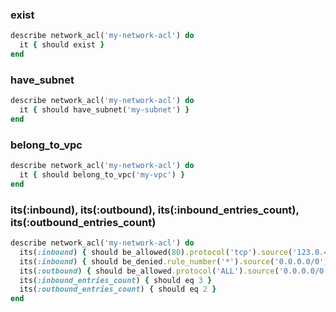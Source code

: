 ### exist

```ruby
describe network_acl('my-network-acl') do
  it { should exist }
end
```

### have_subnet

```ruby
describe network_acl('my-network-acl') do
  it { should have_subnet('my-subnet') }
end
```

### belong_to_vpc

```ruby
describe network_acl('my-network-acl') do
  it { should belong_to_vpc('my-vpc') }
end
```

### its(:inbound), its(:outbound), its(:inbound_entries_count), its(:outbound_entries_count)

```ruby
describe network_acl('my-network-acl') do
  its(:inbound) { should be_allowed(80).protocol('tcp').source('123.0.456.789/32') }
  its(:inbound) { should be_denied.rule_number('*').source('0.0.0.0/0') }
  its(:outbound) { should be_allowed.protocol('ALL').source('0.0.0.0/0') }
  its(:inbound_entries_count) { should eq 3 }
  its(:outbound_entries_count) { should eq 2 }
end
```
